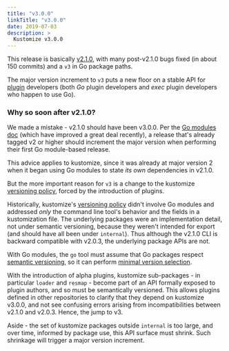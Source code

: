 ```yaml
---
title: "v3.0.0"
linkTitle: "v3.0.0"
date: 2019-07-03
description: >
  Kustomize v3.0.0
---
```


This release is basically [v2.1.0](v2.1.0.md),
with many post-v2.1.0 bugs fixed (in about 150
commits) and a `v3` in Go package paths.

[plugin]: /docs/plugins

The major version increment to `v3` puts a new
floor on a stable API for [plugin] developers
(both _Go_ plugin developers and _exec_ plugin
developers who happen to use Go).

### Why so soon after v2.1.0?

[semantic versioning]: https://semver.org
[Go modules doc]: https://github.com/golang/go/wiki/Modules#releasing-modules-v2-or-higher
[versioning policy]: /kustomize/faq/versioningpolicy

We made a mistake - v2.1.0 should have been
v3.0.0.  Per the [Go modules doc] (which have
improved a great deal recently), a release that's
already tagged v2 or higher should increment the
major version when performing their first Go
module-based release.

This advice applies to kustomize, since it was
already at major version 2 when it began using Go
modules to state _its own_ dependencies in v2.1.0.

But the more important reason for `v3` is a change
to the kustomize [versioning policy], forced by
the introduction of plugins.

Historically, kustomize's [versioning policy]
didn't involve Go modules and addressed _only_ the
command line tool's behavior and the fields in a
kustomization file.  The underlying packages were
an implementation detail, not under semantic
versioning, because they weren't intended for
export (and should have all been under
`internal`).  Thus although the v2.1.0 CLI is
backward compatible with v2.0.3, the underlying
package APIs are not.

[minimal version selection]: https://research.swtch.com/vgo-mvs

With Go modules, the `go` tool must assume that Go
packages respect [semantic versioning], so it can
perform [minimal version selection].

With the introduction of alpha plugins, kustomize
sub-packages - in particular `loader` and
`resmap` - become part of an API formally exposed
to plugin authors, and so must be semantically
versioned.  This allows plugins defined in other
repositories to clarify that they depend on
kustomize v3.0.0, and not see confusing errors
arising from incompatibilities between v2.1.0 and
v2.0.3.  Hence, the jump to v3.

Aside - the set of kustomize packages outside
`internal` is too large, and over time, informed
by package use, this API surface must shrink.
Such shrinkage will trigger a major version
increment.



